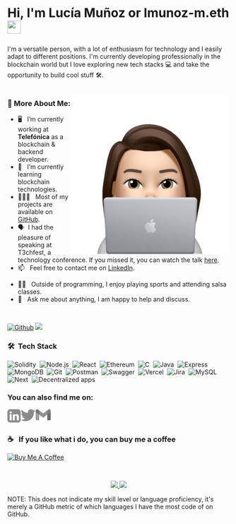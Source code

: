 
# Hi,  I'm Lucía Muñoz or **lmunoz-m.eth** <img src="https://raw.githubusercontent.com/MartinHeinz/MartinHeinz/master/wave.gif" width="30px" height = "30px">


I'm a versatile person, with a lot of enthusiasm for technology and I easily adapt to different positions. 
I'm currently developing professionally in the blockchain world but I love exploring new tech stacks 💻 and take the opportunity to build cool stuff 🛠️.
<br/>
<br/>

<img align="right" alt="GIF" src="icon.png" width="360px"/>
  
### 🧐 More About Me:

- 🖥️ &nbsp; I’m currently working at **Telefónica** as a blockchain & backend developer.
- 🌱 &nbsp; I’m currently learning blockchain technologies.
- 👩🏻‍💻 &nbsp; Most of my projects are available on [GitHub](https://github.com/luciamunozdev?tab=repositories).
- 🗣️ &nbsp;I had the pleasure of speaking at T3chfest, a technology conference. If you missed it, you can watch the talk [here](https://www.youtube.com/@T3chFest).
- 📫 &nbsp; Feel free to contact me on [LinkedIn](https://www.linkedin.com/in/luciamunozmartinez/).
<!-- - 📝 &nbsp; Checkout my [resume](https://drive.google.com/file/d/1ZpR5pVBTnl_Qybq7GE3MGy1SB1JehVSE/view?usp=sharing) -->
- 🕺🏻 &nbsp; Outside of programming, I enjoy playing sports and attending salsa classes.
- 💬 &nbsp; Ask me about anything, I am happy to help and discuss.

<br/>

[![Github](https://img.shields.io/github/followers/luciamunozdev?label=Follow&style=social)](https://github.com/luciamunozdev)
![](https://visitor-badge.laobi.icu/badge?page_id=luciamunzodev.luciamunozdev)


### 🛠 &nbsp;Tech Stack

![Solidity](https://img.shields.io/badge/-Solidity-05122A?style=flat&logo=solidity)&nbsp;
![Node.js](https://img.shields.io/badge/-Node.js-05122A?style=flat&logo=node.js)&nbsp;
![React](https://img.shields.io/badge/-React-05122A?style=flat&logo=react)&nbsp;
![Ethereum](https://img.shields.io/badge/-Ethereum-05122A?style=flat&logo=ethereum)&nbsp;
![C](https://img.shields.io/badge/-C-05122A?style=flat&logo=c)&nbsp;
![Java](https://img.shields.io/badge/-Java-05122A?style=flat&logo=java)&nbsp;
![Express](https://img.shields.io/badge/-Express-05122A?style=flat&logo=express)&nbsp;
![MongoDB](https://img.shields.io/badge/-MongoDB-05122A?style=flat&logo=mongodb)&nbsp;
![Git](https://img.shields.io/badge/-Git-05122A?style=flat&logo=git)&nbsp;
![Postman](https://img.shields.io/badge/-Postman-05122A?style=flat&logo=postman)&nbsp;
![Swagger](https://img.shields.io/badge/-Swagger-05122A?style=flat&logo=swagger)&nbsp;
![Vercel](https://img.shields.io/badge/-Vercel-05122A?style=flat&logo=vercel)&nbsp;
![Jira](https://img.shields.io/badge/-Jira-05122A?style=flat&logo=jira)&nbsp;
![MySQL](https://img.shields.io/badge/-MySQL-05122A?style=flat&logo=mysql)&nbsp;
![Next](https://img.shields.io/badge/-Next.js-05122A?style=flat&logo=next.js)&nbsp;
![Decentralized apps](https://img.shields.io/badge/-Decentralized%20apps-05122A?style=flat&logo=decentralized%20apps)&nbsp;


### **You can also find me on:**

<a href="https://www.linkedin.com/in/luciamunozmartinez/">
  <img align="left" alt="Lucía Muñoz | LinkedIn" width="30px" src="linkedin.svg" />
</a>
&nbsp;
<a href="https://twitter.com/luciamunozdev">
  <img align="left" alt="Lucía Muñoz | Twitter" width="34px" src="twitter.svg" />
</a>
<a href="mailto:luciamunozdev@gmail.com">
  <img align="left" alt="Lucía Muñoz | Gmail" width="34px" src="gmail.png" />
</a>

<br/>
<br/>

### ☕️ &nbsp; If you like what i do, you can buy me a coffee 
<a href="https://buymecoffee-lmunoz-m.vercel.app/" target="_blank"><img src="https://cdn.buymeacoffee.com/buttons/v2/default-red.png" alt="Buy Me A Coffee" width="150" ></a>

<!-- ## ⚙️ <b><samp>GitHub Analytics</b></samp>
 -->
<br>
<p align="center">
<a href="https://github.com/luciamunozdev">
  <img height="160em" src="https://github-readme-stats.vercel.app/api?username=luciamunozdev&show_icons=true&theme=algolia&include_all_commits=true&count_private=true"/>
  <img height="160em" src="https://github-readme-stats.vercel.app/api/top-langs/?username=luciamunozdev&layout=compact&langs_count=8&theme=algolia"/>
  

</a>
</p>


NOTE: This does not indicate my skill level or language proficiency, it's merely a GitHub metric of which languages I have the most code of on GitHub.

